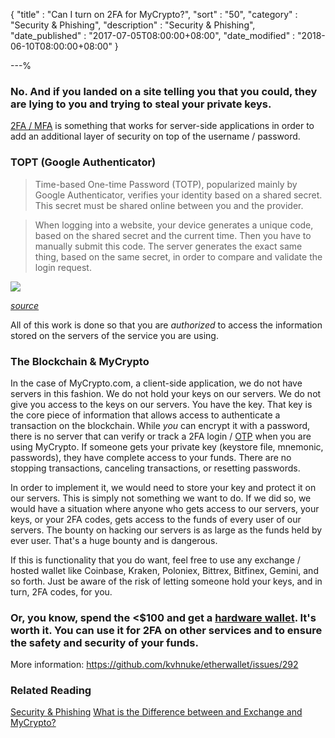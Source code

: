 {
"title"       : "Can I turn on 2FA for MyCrypto?",
"sort"        : "50",
"category"    : "Security & Phishing",
"description" : "Security & Phishing",
"date_published" : "2017-07-05T08:00:00+08:00",
"date_modified"  : "2018-06-10T08:00:00+08:00"
}

---%

### No. And if you landed on a site telling you that you could, they are lying to you and trying to steal your private keys.

[2FA / MFA](https://en.wikipedia.org/wiki/Multi-factor_authentication) is something that works for server-side applications in order to add an additional layer of security on top of the username / password.

### TOPT (Google Authenticator)

> Time-based One-time Password (TOTP), popularized mainly by Google Authenticator, verifies your identity based on a shared secret. This secret must be shared online between you and the provider.

> When logging into a website, your device generates a unique code, based on the shared secret and the current time. Then you have to manually submit this code. The server generates the exact same thing, based on the same secret, in order to compare and validate the login request.

![](https://cdn-images-1.medium.com/max/1600/0*nWGWoyFQ_SVN_KnZ.)

_[source](https://blog.trezor.io/why-you-should-never-use-google-authenticator-again-e166d09d4324)_

All of this work is done so that you are _authorized_ to access the information stored on the servers of the service you are using.

### The Blockchain & MyCrypto

In the case of MyCrypto.com, a client-side application, we do not have servers in this fashion. We do not hold your keys on our servers. We do not give you access to the keys on our servers. You have the key. That key is the core piece of information that allows access to authenticate a transaction on the blockchain. While *you* can encrypt it with a password, there is no server that can verify or track a 2FA login / [OTP](https://en.wikipedia.org/wiki/One-time_password) when you are using MyCrypto. If someone gets your private key (keystore file, mnemonic, passwords), they have complete access to your funds. There are no stopping transactions, canceling transactions, or resetting passwords.

In order to implement it, we would need to store your key and protect it on our servers. This is simply not something we want to do. If we did so, we would have a situation where anyone who gets access to our servers, your keys, or your 2FA codes, gets access to the funds of every user of our servers. The bounty on hacking our servers is as large as the funds held by ever user. That's a huge bounty and is dangerous.

If this is functionality that you do want, feel free to use any exchange / hosted wallet like Coinbase, Kraken, Poloniex, Bittrex, Bitfinex, Gemini, and so forth. Just be aware of the risk of letting someone hold your keys, and in turn, 2FA codes, for you.

### Or, you know, spend the <$100 and get a [hardware wallet](https://support.ethereumcommonwealth.io/hardware-wallets/hardware-wallet-recommendations.html). It's worth it. You can use it for 2FA on other services and to ensure the safety and security of your funds.

More information: https://github.com/kvhnuke/etherwallet/issues/292

### Related Reading

[Security & Phishing](https://support.ethereumcommonwealth.io/security/)
[What is the Difference between and Exchange and MyCrypto?](https://support.ethereumcommonwealth.io/getting-started/whats-the-difference-between-an-exchange-and-mycrypto.html)
